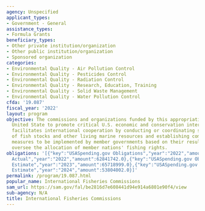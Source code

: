 ```yaml
---
agency: Unspecified
applicant_types:
- Government - General
assistance_types:
- Formula Grants
beneficiary_types:
- Other private institution/organization
- Other public institution/organization
- Sponsored organization
categories:
- Environmental Quality - Air Pollution Control
- Environmental Quality - Pesticides Control
- Environmental Quality - Radiation Control
- Environmental Quality - Research, Education, Training
- Environmental Quality - Solid Waste Management
- Environmental Quality - Water Pollution Control
cfda: '19.087'
fiscal_year: '2022'
layout: program
objective: The commissions and organizations funded by this appropriation enable the
  United State to promote critical U.S. economic and conservation interests.  Each
  facilitates international cooperation by conducting or coordinating scientific studies
  of fish stocks and other living marine resources and establishing common management
  measures to be implemented by member governments based on their results.  Many also
  oversee the allocation of member nations' fishing rights.
obligations: '[{"key":"USASpending.gov Obligations","year":"2022","amount":61212586.41},{"key":"SAM.gov
  Actual","year":"2022","amount":62841742.0},{"key":"USASpending.gov Obligations","year":"2023","amount":60768470.53},{"key":"SAM.gov
  Estimate","year":"2023","amount":65718999.0},{"key":"USASpending.gov Obligations","year":"2024","amount":0.0},{"key":"SAM.gov
  Estimate","year":"2024","amount":53804002.0}]'
permalink: /program/19.087.html
popular_name: International Fisheries Commissions
sam_url: https://sam.gov/fal/be2816d7e608441d94e914a6801e90f4/view
sub-agency: N/A
title: International Fisheries Commissions
---
```

